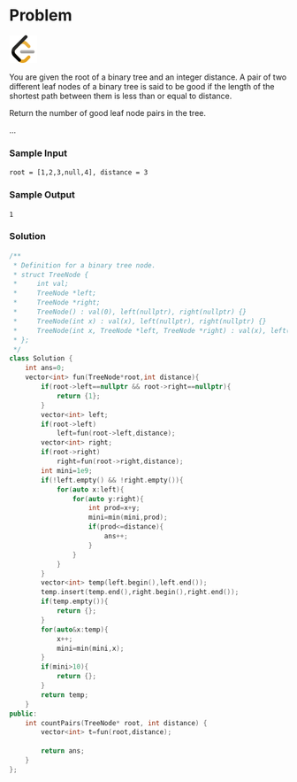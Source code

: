 # Problem
<a href="https://leetcode.com/problems/number-of-good-leaf-nodes-pairs/description/">
  <img src="../lib/leetcode-3628885-3030025.webp" width="50"/>
</a>

You are given the root of a binary tree and an integer distance. A pair of two different leaf nodes of a binary tree is said to be good if the length of the shortest path between them is less than or equal to distance.

Return the number of good leaf node pairs in the tree.

...

### Sample Input
```
root = [1,2,3,null,4], distance = 3
```
### Sample Output
```
1
```

### Solution
```cpp
/**
 * Definition for a binary tree node.
 * struct TreeNode {
 *     int val;
 *     TreeNode *left;
 *     TreeNode *right;
 *     TreeNode() : val(0), left(nullptr), right(nullptr) {}
 *     TreeNode(int x) : val(x), left(nullptr), right(nullptr) {}
 *     TreeNode(int x, TreeNode *left, TreeNode *right) : val(x), left(left), right(right) {}
 * };
 */
class Solution {
    int ans=0;
    vector<int> fun(TreeNode*root,int distance){
        if(root->left==nullptr && root->right==nullptr){
            return {1};
        }
        vector<int> left;
        if(root->left)
            left=fun(root->left,distance);
        vector<int> right;
        if(root->right)
            right=fun(root->right,distance);
        int mini=1e9;
        if(!left.empty() && !right.empty()){
            for(auto x:left){
                for(auto y:right){
                    int prod=x+y;
                    mini=min(mini,prod);
                    if(prod<=distance){
                        ans++;
                    }
                }
            }
        }
        vector<int> temp(left.begin(),left.end());
        temp.insert(temp.end(),right.begin(),right.end());
        if(temp.empty()){
            return {};
        }
        for(auto&x:temp){
            x++;
            mini=min(mini,x);
        }
        if(mini>10){
            return {};
        }
        return temp;
    }
public:
    int countPairs(TreeNode* root, int distance) {
        vector<int> t=fun(root,distance);
        
        return ans;
    }
};
```
